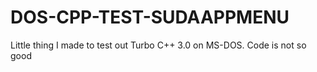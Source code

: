# DOS-CPP-TEST-SUDAAPPMENU
Little thing I made to test out Turbo C++ 3.0 on MS-DOS. Code is not so good
